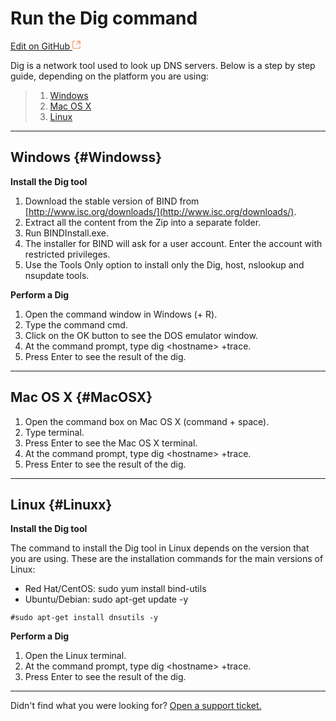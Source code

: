 # Run the Dig command         

[Edit on GitHub <svg width="14" height="14" xmlns="http://www.w3.org/2000/svg"><g fill="none" stroke="#F3652B"><path d="M4.81.71H.672v11.43H12.1V8.001" stroke-width=".8"/><path d="M6.87.786h5.155V5.94M6.31 6.5L12.026.786"/></g></svg>](https://github.com/aziontech/docs_en/edit/master/how-to/troubleshooting/run-the-dig-command/index.md)

Dig is a network tool used to look up DNS servers. Below is a step by step guide, depending on the platform you are using:

> 1. [Windows](#Windowss)
> 2. [Mac OS X](#MacOSX)
> 3. [Linux](#Linuxx)

---

## Windows {#Windowss}

**Install the Dig tool**

1. Download the stable version of BIND from  [http://www.isc.org/downloads/](http://www.isc.org/downloads/).
2. Extract all the content from the Zip into a separate folder.
3. Run BINDInstall.exe.
4. The installer for BIND will ask for a user account. Enter the account with restricted privileges.
5. Use the Tools Only option to install only the Dig, host, nslookup and nsupdate tools.


**Perform a Dig**

1. Open the command window in Windows (+ R).
2. Type the command cmd.
3. Click on the OK button to see the DOS emulator window.
4. At the command prompt, type dig  &lt;hostname&gt; +trace.
5. Press Enter to see the result of the dig.

---

## Mac OS X {#MacOSX}

1. Open the command box on Mac OS X (command + space).
2. Type terminal.
3. Press Enter to see the Mac OS X terminal.
4. At the command prompt, type dig &lt;hostname&gt; +trace.
5. Press Enter to see the result of the dig.

---

## Linux {#Linuxx}

**Install the Dig tool**

The command to install the Dig tool in Linux depends on the version that you are using. These are the installation commands for the main versions of Linux:

* Red Hat/CentOS: sudo yum install bind-utils
* Ubuntu/Debian: sudo apt-get update -y

~~~
#sudo apt-get install dnsutils -y
~~~

**Perform a Dig**

1. Open the Linux terminal.
2. At the command prompt, type dig &lt;hostname&gt; +trace.
3. Press Enter to see the result of the dig.

---

Didn't find what you were looking for? [Open a support ticket.](https://tickets.azion.com/)               